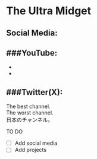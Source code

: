# The Ultra Midget
## Social Media:
 ###YouTube:
  -
  -
  -
 ###Twitter(X):
  -
  
The best channel.<br/>The worst channel.<br/>日本のチャンネル。<br/>

TO DO
- [ ] Add social media
- [ ] Add projects
